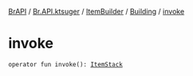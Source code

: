 [BrAPI](../../../index.md) / [Br.API.ktsuger](../../index.md) / [ItemBuilder](../index.md) / [Building](index.md) / [invoke](./invoke.md)

# invoke

`operator fun invoke(): `[`ItemStack`](https://hub.spigotmc.org/javadocs/spigot/org/bukkit/inventory/ItemStack.html)
